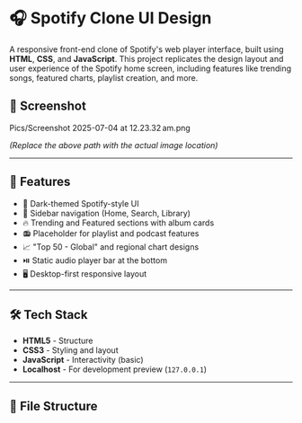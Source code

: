 # 🎧 Spotify Clone UI Design

A responsive front-end clone of Spotify's web player interface, built using **HTML**, **CSS**, and **JavaScript**. This project replicates the design layout and user experience of the Spotify home screen, including features like trending songs, featured charts, playlist creation, and more.

## 📸 Screenshot

Pics/Screenshot 2025-07-04 at 12.23.32 am.png

*(Replace the above path with the actual image location)*

---

## 🔧 Features

- 🎨 Dark-themed Spotify-style UI
- 🧭 Sidebar navigation (Home, Search, Library)
- 🔥 Trending and Featured sections with album cards
- 📻 Placeholder for playlist and podcast features
- 📈 "Top 50 - Global" and regional chart designs
- ⏯️ Static audio player bar at the bottom
- 🖥️ Desktop-first responsive layout

---

## 🛠️ Tech Stack

- **HTML5** - Structure
- **CSS3** - Styling and layout
- **JavaScript** - Interactivity (basic)
- **Localhost** - For development preview (`127.0.0.1`)

---

## 📁 File Structure
